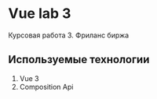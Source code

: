 # Vue lab 3
Курсовая работа 3. Фриланс биржа


## Используемые технологии
1. Vue 3
2. Composition Api

